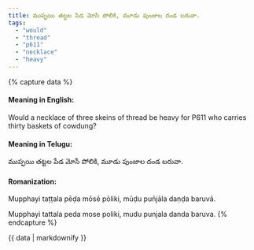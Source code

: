 ```yaml
---
title: ముప్ఫయి తట్టల పేడ మోసే పోలికి, మూడు పుంజాల దండ బరువా.
tags:
  - "would"
  - "thread"
  - "p611"
  - "necklace"
  - "heavy"
---
```


{% capture data %}
#### Meaning in English:
Would a necklace of three skeins of thread be heavy for P611 who carries thirty baskets of cowdung?

#### Meaning in Telugu:
ముప్ఫయి తట్టల పేడ మోసే పోలికి, మూడు పుంజాల దండ బరువా.

#### Romanization:
Mupphayi taṭṭala pēḍa mōsē pōliki, mūḍu pun̄jāla daṇḍa baruvā.

Mupphayi tattala peda mose poliki, mudu punjala danda baruva.
{% endcapture %}

{{ data | markdownify }}

